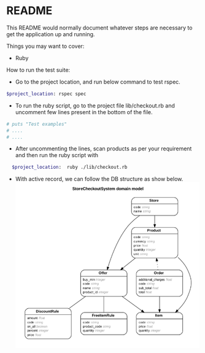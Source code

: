 # README

This README would normally document whatever steps are necessary to get the
application up and running.

Things you may want to cover:

* Ruby

How to run the test suite:

* Go to the project location, and run below command to test rspec.
```bash
$project_location: rspec spec
```
* To run the ruby script, go to the project file lib/checkout.rb and uncomment few lines present in the bottom of the file.

```bash
# puts "Test examples"
# ....
# ....
```

* After uncommenting the lines, scan products as per your requirement and then run the ruby script with

```bash
  $project_location:  ruby ./lib/checkout.rb
```
* With active record, we can follow the DB structure as show below.
![alt text](https://github.com/sumit-sr/store-checkout-system/blob/master/db-structure.png)

